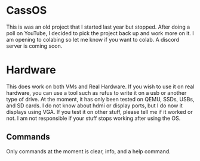 # CassOS
This is was an old project that I started last year but stopped. After doing a poll on YouTube, I decided to pick the project back up and work more on it. I am opening to colabing so let me know if you want to colab. A discord server is coming soon.

# Hardware
This does work on both VMs and Real Hardware. If you wish to use it on real hardware, you can use a tool such as rufus to write it on a usb or another type of drive. At the moment, it has only been tested on QEMU, SSDs, USBs, and SD cards. I do not know about hdmi or display ports, but I do now it displays using VGA. If you test it on other stuff, please tell me if it worked or not. I am not responsible if your stuff stops working after using the OS. 

## Commands
Only commands at the moment is clear, info, and a help command. 
